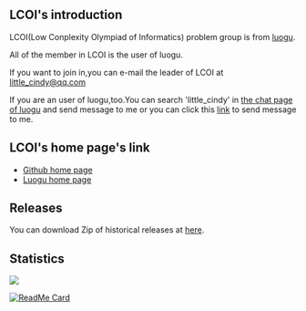 ## LCOI's introduction
LCOI(Low Conplexity Olympiad of Informatics) problem group is from [luogu](https://www.luogu.com.cn/).

All of the member in LCOI is the user of luogu.

If you want to join in,you can e-mail the leader of LCOI at little_cindy@qq.com

If you are an user of luogu,too.You can search 'little_cindy' in [the chat page of luogu](https://www.luogu.com.cn/chat) and send message to me or you can click this [link](https://www.luogu.com.cn/chat?uid=357311) to send message to me.
## LCOI's home page's link
- [Github home page](https://little-cindy.github.io/lcoi/index.html)
- [Luogu home page](https://www.luogu.com.cn/team/35878)
## Releases
You can download Zip of historical releases at [here](https://github.com/little-cindy/lcoi/releases).
## Statistics
![](https://komarev.com/ghpvc/?username=little-cindy&alt=lcoi)

[![ReadMe Card](https://github-readme-stats.vercel.app/api/pin/?username=little-cindy&repo=lcoi)](https://github.com/little-cindy/lcoi)
